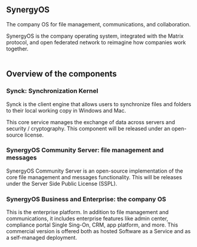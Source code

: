 ## SynergyOS

The company OS for file management, communications, and collaboration.

SynergyOS is the company operating system, integrated with the Matrix protocol, and open federated network to reimagine how companies work together. 
<br>
<br>

## Overview of the components

### Synck: Synchronization Kernel

Synck is the client engine that allows users to synchronize files and folders to their local working copy in Windows and Mac. 

This core service manages the exchange of data across servers and security / cryptography. This component will be released under an open-source license.

### SynergyOS Community Server: file management and messages

SynergyOS Community Server is an open-source implementation of the core file management and messages functionality. This will be releases under the Server Side Public License (SSPL).

### SynergyOS Business and Enterprise: the company OS

This is the enterprise platform. In addition to file management and communications, it includes enterprise features like admin center, compliance portal Single Sing-On, CRM, app platform, and more. This commercial version is offered both as hosted Software as a Service and as a self-managed deployment.
